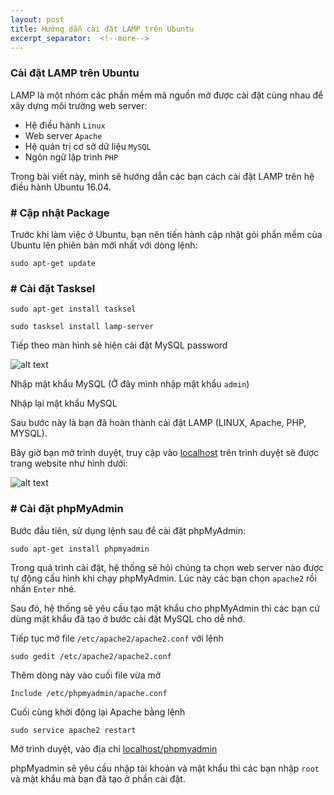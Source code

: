 ```yaml
---
layout: post
title: Hướng dẫn cài đặt LAMP trên Ubuntu
excerpt_separator:  <!--more-->
---
```



### Cài đặt LAMP trên Ubuntu

LAMP là một nhóm các phần mềm mã nguồn mở được cài đặt cùng nhau để xây dựng môi trường web server:

* Hệ điều hành `Linux`
* Web server `Apache`
* Hệ quản trị cơ sở dữ liệu `MySQL`
* Ngôn ngữ lập trình `PHP`

Trong bài viết này, mình sẽ hướng dẫn các bạn cách cài đặt LAMP trên hệ điều hành Ubuntu 16.04.

### # Cập nhật Package

Trước khi làm việc ở Ubuntu, bạn nên tiến hành cập nhật gói phần mềm của Ubuntu lên phiên bản mới nhất với dòng lệnh:

```
sudo apt-get update
```

### # Cài đặt Tasksel

```
sudo apt-get install tasksel
```

```
sudo tasksel install lamp-server
```

Tiếp theo màn hình sẽ hiện cài đặt MySQL password

![alt text](http://sv1.upsieutoc.com/2017/12/30/u2.jpg "mysql password")

Nhập mật khẩu MySQL (Ở đây mình nhập mật khẩu `admin`)

Nhập lại mật khẩu MySQL

Sau bước này là bạn đã hoàn thành cài đặt LAMP (LINUX, Apache, PHP, MYSQL).

Bây giờ bạn mở trình duyệt, truy cập vào [localhost](http://localhost) trên trình duyệt sẽ được trang website như hình dưới:

![alt text](http://sv1.upsieutoc.com/2017/12/30/u1.jpg "localhost")


### # Cài đặt phpMyAdmin

Bước đầu tiên, sử dụng lệnh sau để cài đặt phpMyAdmin:

```
sudo apt-get install phpmyadmin
```

Trong quá trình cài đặt, hệ thống sẽ hỏi chúng ta chọn web server nào được tự động cấu hình khi chạy phpMyAdmin. Lúc này các bạn chọn `apache2` rồi nhấn `Enter` nhé.

Sau đó, hệ thống sẽ yêu cầu tạo mật khẩu cho phpMyAdmin thì các bạn cứ dùng mật khẩu đã tạo ở bước cài đặt MySQL cho dễ nhớ.

Tiếp tục mở file `/etc/apache2/apache2.conf` với lệnh

```
sudo gedit /etc/apache2/apache2.conf
```

Thêm dòng này vào cuối file vừa mở

```
Include /etc/phpmyadmin/apache.conf
```

Cuối cùng khởi động lại Apache bằng lệnh

```
sudo service apache2 restart
```

Mở trình duyệt, vào địa chỉ [localhost/phpmyadmin](http://localhost/phpmyadmin)

phpMyadmin sẽ yêu cầu nhập tài khoản và mật khẩu thì các bạn nhập `root` và mật khẩu mà bạn đã tạo ở phần cài đặt.